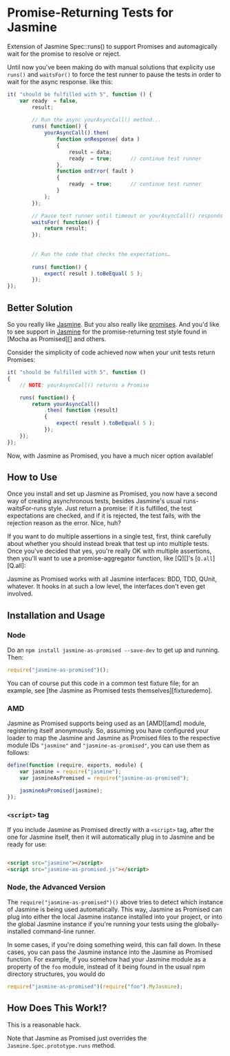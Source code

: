 # Promise-Returning Tests for Jasmine

Extension of Jasmine Spec::runs() to support Promises and automagically wait for the promise to resolve or reject.

Until now you've been making do with manual solutions that explicity use `runs()` and `waitsFor()` to force the test runner to pause
the tests in order to wait for the async response. like this:

```js
it( "should be fulfilled with 5", function () {
	var ready  = false,
		result;
		
		// Run the async yourAsyncCall() method...					
		runs( function() {
			yourAsyncCall().then(
				function onResponse( data )
				{
					result = data;
					ready  = true;		// continue test runner
				},
				function onError( fault )
				{
					ready  = true;		// continue test runner
				}
			);
		});

		// Pause test runner until timeout or yourAsyncCall() responds		
		waitsFor( function() {
			return result;
		});
		
		
		// Run the code that checks the expectations…
		
		runs( function() {
			expect( result ).toBeEqual( 5 );
		});	    
});
```

## Better Solution

So you really like [Jasmine](). But you also really like [promises](). And you'd like to see
support in [Jasmine]() for the promise-returning test style found in [Mocha as Promised][] and others.

Consider the simplicity of code achieved now when your unit tests return Promises:

```js
it( "should be fulfilled with 5", function () 
{
	// NOTE: yourAsyncCall() returns a Promise

	runs( function() {    	
		return yourAsyncCall()
			.then( function (result) 
			{
				expect( result ).toBeEqual( 5 );
			});
	});
});
```

Now, with Jasmine as Promised, you have a much nicer option available!

## How to Use

Once you install and set up Jasmine as Promised, you now have a second way of creating asynchronous tests, besides Jasmine's
usual runs-waitsFor-runs style. Just return a promise: if it is fulfilled, the test expectations are checked, and if it is rejected, the test
fails, with the rejection reason as the error. Nice, huh?

If you want to do multiple assertions in a single test, first, think carefully about whether you should instead break
that test up into multiple tests. Once you've decided that yes, you're really OK with multiple assertions, then you'll
want to use a promise-aggregator function, like [Q][]'s [`Q.all`][Q.all]:

Jasmine as Promised works with all Jasmine interfaces: BDD, TDD, QUnit, whatever. It hooks in at such a low level, the
interfaces don't even get involved.

## Installation and Usage

### Node

Do an `npm install jasmine-as-promised --save-dev` to get up and running. Then:

```js
require("jasmine-as-promised")();
```

You can of course put this code in a common test fixture file; for an example, see
[the Jasmine as Promised tests themselves][fixturedemo].

### AMD

Jasmine as Promised supports being used as an [AMD][amd] module, registering itself anonymously. So, assuming you have
configured your loader to map the Jasmine and Jasmine as Promised files to the respective module IDs `"jasmine"` and
`"jasmine-as-promised"`, you can use them as follows:

```js
define(function (require, exports, module) {
    var jasmine = require("jasmine");
    var jasmineAsPromised = require("jasmine-as-promised");

    jasmineAsPromised(jasmine);
});
```

### `<script>` tag

If you include Jasmine as Promised directly with a `<script>` tag, after the one for Jasmine itself, then it will
automatically plug in to Jasmine and be ready for use:

```html

<script src="jasmine"></script>
<script src="jasmine-as-promised.js"></script>

```

### Node, the Advanced Version

The `require("jasmine-as-promised")()` above tries to detect which instance of Jasmine is being used automatically. This
way, Jasmine as Promised can plug into either the local Jasmine instance installed into your project, or into the global
Jasmine instance if you're running your tests using the globally-installed command-line runner.

In some cases, if you're doing something weird, this can fall down. In these cases, you can pass the Jasmine instance into
the Jasmine as Promised function. For example, if you somehow had your Jasmine module as a property of the `foo` module,
instead of it being found in the usual npm directory structures, you would do

```js
require("jasmine-as-promised")(require("foo").MyJasmine);
```

## How Does This Work!?

This is a reasonable hack.

Note that Jasmine as Promised  just overrides the `Jasmine.Spec.prototype.runs` method.

